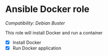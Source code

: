 # Ansible Docker role

*Compatibility: Debian Buster*

This role will install Docker and run a container

- [x] Install Docker
- [x] Run Docker application
